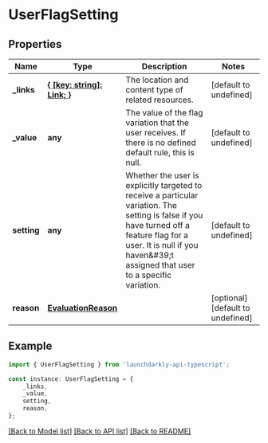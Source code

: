 # UserFlagSetting


## Properties

Name | Type | Description | Notes
------------ | ------------- | ------------- | -------------
**_links** | [**{ [key: string]: Link; }**](Link.md) | The location and content type of related resources. | [default to undefined]
**_value** | **any** | The value of the flag variation that the user receives. If there is no defined default rule, this is null. | [default to undefined]
**setting** | **any** | Whether the user is explicitly targeted to receive a particular variation. The setting is false if you have turned off a feature flag for a user. It is null if you haven\&#39;t assigned that user to a specific variation. | [default to undefined]
**reason** | [**EvaluationReason**](EvaluationReason.md) |  | [optional] [default to undefined]

## Example

```typescript
import { UserFlagSetting } from 'launchdarkly-api-typescript';

const instance: UserFlagSetting = {
    _links,
    _value,
    setting,
    reason,
};
```

[[Back to Model list]](../README.md#documentation-for-models) [[Back to API list]](../README.md#documentation-for-api-endpoints) [[Back to README]](../README.md)
